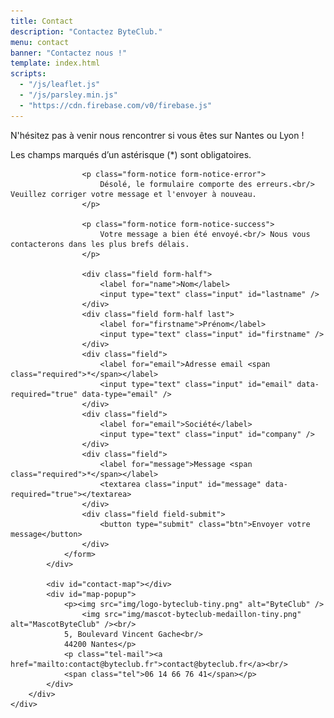 ```yaml
---
title: Contact
description: "Contactez ByteClub."
menu: contact
banner: "Contactez nous !"
template: index.html
scripts:
  - "/js/leaflet.js"
  - "/js/parsley.min.js"
  - "https://cdn.firebase.com/v0/firebase.js"
---
```

<section class="section-alt">
	<div class="wrap cf">
		<div class="inner">
			<div class="contact-form">
				<p>N'hésitez pas à venir nous rencontrer si vous êtes sur Nantes ou Lyon !</p>
				<p class="fields-required">Les champs marqués d’un astérisque (<span>*</span>) sont obligatoires.</p>
				<form id="contact" data-validate="parsley" data-show-errors="false">

					<p class="form-notice form-notice-error">
						Désolé, le formulaire comporte des erreurs.<br/> Veuillez corriger votre message et l'envoyer à nouveau.
					</p>

					<p class="form-notice form-notice-success">
						Votre message a bien été envoyé.<br/> Nous vous contacterons dans les plus brefs délais.
					</p>

					<div class="field form-half">
						<label for="name">Nom</label>
						<input type="text" class="input" id="lastname" />
					</div>
					<div class="field form-half last">
						<label for="firstname">Prénom</label>
						<input type="text" class="input" id="firstname" />
					</div>
					<div class="field">
						<label for="email">Adresse email <span class="required">*</span></label>
						<input type="text" class="input" id="email" data-required="true" data-type="email" />
					</div>
					<div class="field">
						<label for="email">Société</label>
						<input type="text" class="input" id="company" />
					</div>
					<div class="field">
						<label for="message">Message <span class="required">*</span></label>
						<textarea class="input" id="message" data-required="true"></textarea>
					</div>
					<div class="field field-submit">
						<button type="submit" class="btn">Envoyer votre message</button>
					</div>
				</form>
			</div>

			<div id="contact-map"></div>
			<div id="map-popup">
				<p><img src="img/logo-byteclub-tiny.png" alt="ByteClub" />
					<img src="img/mascot-byteclub-medaillon-tiny.png" alt="MascotByteClub" /><br/>
				5, Boulevard Vincent Gache<br/>
				44200 Nantes</p>
				<p class="tel-mail"><a href="mailto:contact@byteclub.fr">contact@byteclub.fr</a><br/>
				<span class="tel">06 14 66 76 41</span></p>
			</div>
		</div>
	</div>
</section>

